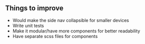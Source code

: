 ## Things to improve

- Would make the side nav collapsible for smaller devices
- Write unit tests
- Make it modular/have more components for better readability
- Have separate scss files for components